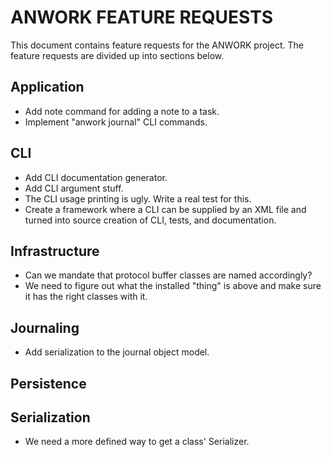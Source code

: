 # ANWORK FEATURE REQUESTS

This document contains feature requests for the ANWORK project. The feature requests are divided up
into sections below.

## Application
- Add note command for adding a note to a task.
- Implement "anwork journal" CLI commands.

## CLI
- Add CLI documentation generator.
- Add CLI argument stuff.
- The CLI usage printing is ugly. Write a real test for this.
- Create a framework where a CLI can be supplied by an XML file and turned into
  source creation of CLI, tests, and documentation.

## Infrastructure
- Can we mandate that protocol buffer classes are named accordingly?
- We need to figure out what the installed "thing" is above and make sure it has the right classes with it.

## Journaling
- Add serialization to the journal object model.

## Persistence

## Serialization
- We need a more defined way to get a class' Serializer.